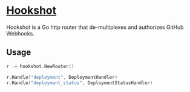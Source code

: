 # [Hookshot](/)

Hookshot is a Go http router that de-multiplexes and authorizes GitHub Webhooks.


## Usage

```go
r := hookshot.NewRouter()

r.Handle("deployment", DeploymentHandler)
r.Handle("deployment_status", DeploymentStatusHandler)
```
